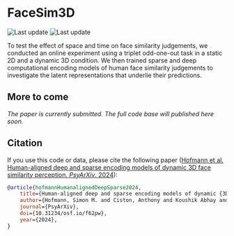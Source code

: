 # FaceSim3D

![Last update](https://img.shields.io/badge/last_update-Sep_15,_2024-green)
![Last update](https://img.shields.io/badge/version-v.0.0.0-blue)

To test the effect of space and time on face similarity judgements, we conducted an online experiment using a triplet odd-one-out task in a static 2D and a dynamic 3D condition. We then trained sparse and deep computational encoding models of human face similarity judgements to investigate the latent representations that underlie their predictions.

## More to come

*The paper is currently submitted. The full code base will published here soon.*

## Citation

If you use this code or data, please cite the following paper ([Hofmann et al. Human-aligned deep and sparse encoding models of dynamic 3D face similarity perception. *PsyArXiv*. 2024](https://doi.org/10.31234/osf.io/f62pw)):

```bibtex
@article{hofmannHumanalignedDeepSparse2024,
    title={Human-aligned deep and sparse encoding models of dynamic {3D} face similarity perception},
    author={Hofmann, Simon M. and Ciston, Anthony and Koushik Abhay and Klotzsche, Felix and Hebart, Martin N. and Müller, Klaus-Robert and Villringer, Arno and Scherf, Nico and Hilsmann, Anna and Nikulin, Vadim V. and Gaebler, Michael},
    journal={PsyArXiv}, 
    doi={10.31234/osf.io/f62pw},
    year={2024},
}
```
